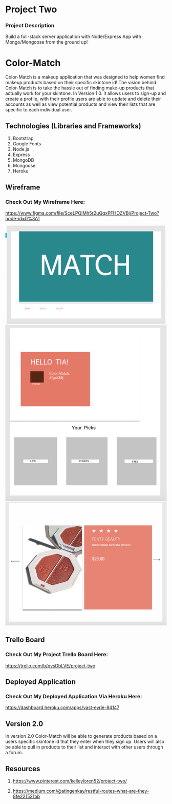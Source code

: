 # Project Two
### Project Description
Build a full-stack server application with  Node/Express App with Mongo/Mongoose from the ground up!

# Color-Match
Color-Match is a makeup application that was designed to help women find makeup products based on their specific skintone id! The vision behind Color-Match is to take the hassle out of finding make-up products that actually work for your skintone. In Version 1.0. it allows users to sign-up and create a profile, with their profile users are able to update and delete their accounts as well as view potential products and view their lists that are specific to each individual user. 

## Technologies (Libraries and Frameworks)
1. Bootstrap
2. Google Fonts
3. Node.js
4. Express
5. MongoDB
6. Mongoose
7. Heroku

## Wireframe
### Check Out My Wireframe Here:
https://www.figma.com/file/SceLPQlMh5r2uQqxPFHOZVBj/Project-Two?node-id=0%3A1

 ![alt text](/public/images/one.png)
 ![alt text](/public/images/two.png)
 ![alt text](/public/images/four.png)



## Trello Board
### Check Out My Project Trello Board Here:
https://trello.com/b/pvsDbLVE/project-two

## Deployed Application
### Check Out My Deployed Application Via Heroku Here:
https://dashboard.heroku.com/apps/vast-eyrie-84147

## Version 2.0
In version 2.0 Color-Match will be able to generate products based on a users specific skintone id that they enter when they sign up. Users will also be able to pull in products to their list and interact with other users through a forum.

## Resources
1. https://www.pinterest.com/kelleyloren52/project-two/

2. https://medium.com/@atingenkay/restful-routes-what-are-they-8fe221521bb